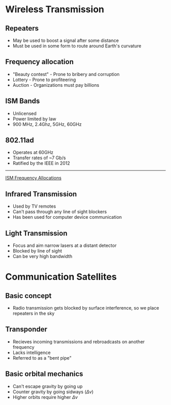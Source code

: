 Wireless Transmission
=====================

Repeaters
---------

- May be used to boost a signal after some distance
- Must be used in some form to route around Earth's curvature

Frequency allocation
--------------------

- "Beauty contest" - Prone to bribery and corruption
- Lottery - Prone to profiteering
- Auction - Organizations must pay billions

ISM Bands
---------

- Unlicensed
- Power limited by law
- 900 MHz, 2.4Ghz, 5GHz, 60GHz

802.11ad
--------

- Operates at 60GHz
- Transfer rates of ~7 Gb/s
- Ratified by the IEEE in 2012

---

[ISM Frequency Allocations](https://en.wikipedia.org/wiki/ISM_band#Frequency_allocation)

Infrared Transmission
---------------------

- Used by TV remotes
- Can't pass through any line of sight blockers
- Has been used for computer device communication

Light Transmission
------------------

- Focus and aim narrow lasers at a distant detector
- Blocked by line of sight
- Can be very high bandwidth

Communication Satellites
========================

Basic concept
-------------

- Radio transmission gets blocked by surface interference, so we place repeaters in the sky

Transponder
-----------

- Recieves incoming transmissions and rebroadcasts on another frequency
- Lacks intelligence
- Referred to as a "bent pipe"

Basic orbital mechanics
-----------------------

- Can't escape gravity by going up
- Counter gravity by going sidways ($\Delta v$)
- Higher orbits require higher $\Delta v$
